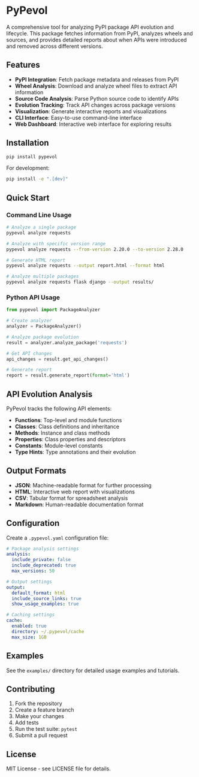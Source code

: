 # PyPevol

A comprehensive tool for analyzing PyPI package API evolution and lifecycle. This package fetches information from PyPI, analyzes wheels and sources, and provides detailed reports about when APIs were introduced and removed across different versions.

## Features

- **PyPI Integration**: Fetch package metadata and releases from PyPI
- **Wheel Analysis**: Download and analyze wheel files to extract API information
- **Source Code Analysis**: Parse Python source code to identify APIs
- **Evolution Tracking**: Track API changes across package versions
- **Visualization**: Generate interactive reports and visualizations
- **CLI Interface**: Easy-to-use command-line interface
- **Web Dashboard**: Interactive web interface for exploring results

## Installation

```bash
pip install pypevol
```

For development:
```bash
pip install -e ".[dev]"
```

## Quick Start

### Command Line Usage

```bash
# Analyze a single package
pypevol analyze requests

# Analyze with specific version range
pypevol analyze requests --from-version 2.20.0 --to-version 2.28.0

# Generate HTML report
pypevol analyze requests --output report.html --format html

# Analyze multiple packages
pypevol analyze requests flask django --output results/
```

### Python API Usage

```python
from pypevol import PackageAnalyzer

# Create analyzer
analyzer = PackageAnalyzer()

# Analyze package evolution
result = analyzer.analyze_package('requests')

# Get API changes
api_changes = result.get_api_changes()

# Generate report
report = result.generate_report(format='html')
```

## API Evolution Analysis

PyPevol tracks the following API elements:

- **Functions**: Top-level and module functions
- **Classes**: Class definitions and inheritance
- **Methods**: Instance and class methods
- **Properties**: Class properties and descriptors
- **Constants**: Module-level constants
- **Type Hints**: Type annotations and their evolution

## Output Formats

- **JSON**: Machine-readable format for further processing
- **HTML**: Interactive web report with visualizations
- **CSV**: Tabular format for spreadsheet analysis
- **Markdown**: Human-readable documentation format

## Configuration

Create a `.pypevol.yaml` configuration file:

```yaml
# Package analysis settings
analysis:
  include_private: false
  include_deprecated: true
  max_versions: 50

# Output settings
output:
  default_format: html
  include_source_links: true
  show_usage_examples: true

# Caching settings
cache:
  enabled: true
  directory: ~/.pypevol/cache
  max_size: 1GB
```

## Examples

See the `examples/` directory for detailed usage examples and tutorials.

## Contributing

1. Fork the repository
2. Create a feature branch
3. Make your changes
4. Add tests
5. Run the test suite: `pytest`
6. Submit a pull request

## License

MIT License - see LICENSE file for details.

